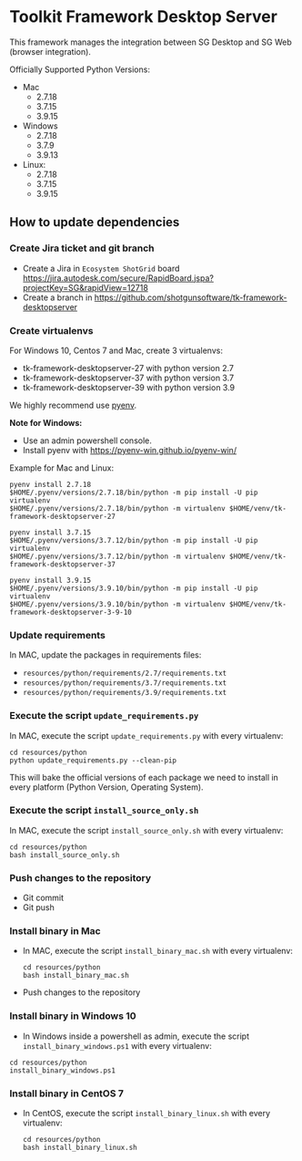 # Toolkit Framework Desktop Server

This framework manages the integration between SG Desktop and SG Web 
(browser integration).

Officially Supported Python Versions:
- Mac 
  - 2.7.18
  - 3.7.15
  - 3.9.15
- Windows 
  - 2.7.18
  - 3.7.9
  - 3.9.13
- Linux: 
  - 2.7.18
  - 3.7.15
  - 3.9.15

## How to update dependencies

### Create Jira ticket and git branch

- Create a Jira in `Ecosystem ShotGrid` board https://jira.autodesk.com/secure/RapidBoard.jspa?projectKey=SG&rapidView=12718
- Create a branch in  https://github.com/shotgunsoftware/tk-framework-desktopserver

### Create virtualenvs

For Windows 10, Centos 7 and Mac, create 3 virtualenvs:
- tk-framework-desktopserver-27 with python version 2.7
- tk-framework-desktopserver-37 with python version 3.7
- tk-framework-desktopserver-39 with python version 3.9

We highly recommend use [pyenv](https://github.com/pyenv/pyenv).

**Note for Windows:** 
- Use an admin powershell console.
- Install pyenv with https://pyenv-win.github.io/pyenv-win/

Example for Mac and Linux:

```shell
pyenv install 2.7.18
$HOME/.pyenv/versions/2.7.18/bin/python -m pip install -U pip virtualenv
$HOME/.pyenv/versions/2.7.18/bin/python -m virtualenv $HOME/venv/tk-framework-desktopserver-27 
```

```shell
pyenv install 3.7.15
$HOME/.pyenv/versions/3.7.12/bin/python -m pip install -U pip virtualenv
$HOME/.pyenv/versions/3.7.12/bin/python -m virtualenv $HOME/venv/tk-framework-desktopserver-37 
```

```shell
pyenv install 3.9.15
$HOME/.pyenv/versions/3.9.10/bin/python -m pip install -U pip virtualenv
$HOME/.pyenv/versions/3.9.10/bin/python -m virtualenv $HOME/venv/tk-framework-desktopserver-3-9-10 
```
### Update requirements

In MAC, update the packages in requirements files:

- `resources/python/requirements/2.7/requirements.txt`
- `resources/python/requirements/3.7/requirements.txt`
- `resources/python/requirements/3.9/requirements.txt`

### Execute the script `update_requirements.py` 

In MAC, execute the script `update_requirements.py` with every virtualenv:

```shell
cd resources/python
python update_requirements.py --clean-pip
```

This will bake the official versions of each package we need to install in 
every platform (Python Version, Operating System).

### Execute the script `install_source_only.sh`

In MAC, execute the script `install_source_only.sh` with every virtualenv:

```shell
cd resources/python
bash install_source_only.sh
```

### Push changes to the repository

- Git commit
- Git push

### Install binary in Mac

- In MAC, execute the script `install_binary_mac.sh` with every virtualenv:
  ```shell
  cd resources/python
  bash install_binary_mac.sh
  ```

- Push changes to the repository

### Install binary in Windows 10

- In Windows inside a powershell as admin, execute the script `install_binary_windows.ps1` with every virtualenv:

```shell
cd resources/python
install_binary_windows.ps1
```

### Install binary in CentOS 7

- In CentOS, execute the script `install_binary_linux.sh` with every virtualenv:
  ```shell
  cd resources/python
  bash install_binary_linux.sh
  ```